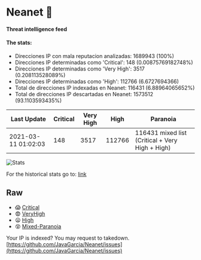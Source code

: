 # Neanet :hocho:
#### Threat intelligence feed
#### The stats:

- Direcciones IP con mala reputacion analizadas: 1689943 (100%)
- Direcciones IP determinadas como 'Critical':  148 (0.00875769182748%)
- Direcciones IP determinadas como 'Very High':  3517 (0.208113528089%)
- Direcciones IP determinadas como 'High':  112766 (6.6727694366)
- Total de direcciones IP indexadas en Neanet:  116431 (6.88964065652%)
- Total de direcciones IP descartadas en Neanet:  1573512 (93.1103593435%)

| Last Update | Critical | Very High | High | Paranoia |
| --- | --- | --- | --- | --- |
| 2021-03-11 01:02:03 | 148 | 3517 | 112766 | 116431 mixed list (Critical + Very High + High)|

![Stats](https://docs.google.com/spreadsheets/d/e/2PACX-1vSnaNMIXVabIpDJjufMlzH7poXnshF3mgd8Is1g9ytUEzVsP5my4Trn8f-xkoLLQ38xpL3HtmUexLo6/pubchart?oid=501124687&format=image)

For the historical stats go to: [link](/stats.csv)
## Raw
- :scream: [Critical](https://raw.githubusercontent.com/JavaGarcia/Neanet/master/blacklists/neanet_critical.txt)
- :fearful: [VeryHigh](https://raw.githubusercontent.com/JavaGarcia/Neanet/master/blacklists/neanet_veryHigh.txtt)
- :frowning: [High](https://raw.githubusercontent.com/JavaGarcia/Neanet/master/blacklists/neanet_high.txt)
- :dizzy_face: [Mixed-Paranoia](https://raw.githubusercontent.com/JavaGarcia/Neanet/master/blacklists/neanet_all.txt)


Your IP is indexed? You may request to takedown. [https://github.com/JavaGarcia/Neanet/issues](https://github.com/JavaGarcia/Neanet/issues)






































































































































































































































































































































































































































































































































































































































































































































































































































































































































































































































































































































































































































































































































































































































































































































































































































































































































































































































































































































































































































































































































































































































































































































































































































































































































































































































































































































































































































































































































































































































































































































































































































































































































































































































































































































































































































































































































































































































































































































































































































































































































































































































































































































































































































































































































































































































































































































































































































































































































































